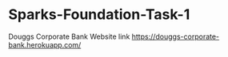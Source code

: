 # Sparks-Foundation-Task-1
Douggs Corporate Bank
Website link
https://douggs-corporate-bank.herokuapp.com/
